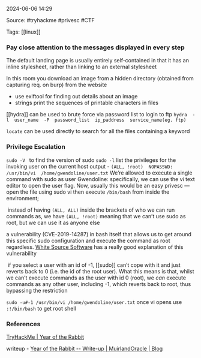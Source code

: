 
2024-06-06 14:29

Source: #tryhackme #privesc #CTF 

Tags: [[linux]]
### Pay close attention to the messages displayed in every step

The default landing page is usually entirely self-contained in that it has an inline stylesheet, rather than linking to an external stylesheet

In this room you download an image from a hidden directory (obtained from capturing req. on burp) from the website 

- use exiftool for finding out details about an image 
- strings print the sequences of printable characters in files

[[hydra]] can be used to brute force via password list to login to ftp
`hydra  -l  user_name  -P  password_list  ip_paddress  service_name(eg. ftp) `

`locate` can be used directly to search for all the files containing a keyword 

### Privilege Escalation

`sudo -V `    to find the version of sudo 
`sudo -l`      list the privileges for the invoking user on the current host 
output - 
`(ALL, !root)  NOPASSWD:  /usr/bin/vi  /home/gwendoline/user.txt`
 We’re allowed to execute a single command with sudo as user Gwendoline: specifically, we can use the vi text editor to open the user flag. Now, usually this would be an easy privesc — open the file using sudo vi then execute `/bin/bash` from inside the environment;

 instead of having `(ALL, ALL)` inside the brackets of who we can run commands as, we have `(ALL, !root)` meaning that we can’t use sudo as root, but we can use it as anyone else

a vulnerability (CVE-2019-14287) in bash itself that allows us to get around this specific sudo configuration and execute the command as root regardless. [White Source Software](https://resources.whitesourcesoftware.com/blog-whitesource/new-vulnerability-in-sudo-cve-2019-14287) has a really good explanation of this vulnerability

 if you select a user with an id of -1, [[sudo]] can’t cope with it and just reverts back to 0 (i.e. the id of the root user). What this means is that, whilst we can’t execute commands as the user with id 0 (root), we _can_ execute commands as any other user, including -1, which reverts back to root, thus bypassing the restriction

`sudo -u#-1 /usr/bin/vi /home/gwendoline/user.txt`
once vi opens use `:!/bin/bash` to get root shell 

### References

[TryHackMe | Year of the Rabbit](https://tryhackme.com/r/room/yearoftherabbit)

writeup - 
[Year of the Rabbit -- Write-up | MuirlandOracle | Blog](https://muirlandoracle.co.uk/2020/03/10/year-of-the-rabbit-write-up/)